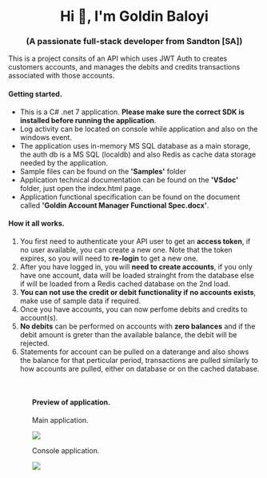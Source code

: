 ﻿<h1 align="center">Hi 👋, I'm Goldin Baloyi</h1>
<h3 align="center">(A passionate full-stack developer from Sandton [SA])</h3>
<p>This is a project consits of an API which uses JWT Auth to creates customers accounts, and manages the debits and credits transactions associated with those accounts.</P>
<h4>Getting started.</h4>
<ul>
<li>This is a C# .net 7 application. <b>Please make sure the correct SDK is installed before running the application</b>.</li>
 <li>Log activity can be located on console while application and also on the windows event.</li>
  <li>The application uses in-memory MS SQL database as a main storage, the auth db is a MS SQL (localdb) and also Redis as cache data storage needed by the application.</li>
  <li>Sample files can be found on the <b>'Samples'</b> folder</>
  <li>Application technical documentation can be found on the <b>'VSdoc'</b> folder, just open the index.html page.</>
  <li>Application functional specification can be found on the document called <b>'Goldin Account Manager Functional Spec.docx'</b>.</>
</ul>
<h4>How it all works.</h4>
<ol>
<li>You first need to authenticate your API user to get an <b>access token</b>, if no user available, you can create a new one. Note that the token expires, so you will need to <b>re-login</b> to get a new one.</li>
<li>After you have logged in, you will <b>need to create accounts</b>, if you only have one account, data will be loaded strainght from the database else if will be loaded from a Redis cached database on the 2nd load.</li>
<li><b>You can not use the credit or debit functionality if no accounts exists</b>, make use of sample data if required.</li>
<li>Once you have accounts, you can now perfome debits and credits to account(s).</li>
<li><b>No debits</b> can be performed on accounts with <b>zero balances</b> and if the debit amount is greter than the available balance, the debit will be rejected.</li>
<li>Statements for account can be pulled on a daterange and also shows the balance for that perticular period, transactions are pulled similarly to how accounts are pulled, either on database or on the cached database.</li>
<ol>
<br/>
<h4>Preview of application.</h4>
<p>Main application.</p>

![](https://github.com/Goldin123/images/assets/17449653/c275f198-1c04-48c7-99b8-5a347f5cc364)

<p>Console application.</p>

![](https://github.com/Goldin123/images/assets/17449653/0e8857e6-b1ed-4080-9383-25e46ef78afe)
